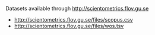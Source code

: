 Datasets available through http://scientometrics.flov.gu.se
- http://scientometrics.flov.gu.se/files/scopus.csv
- http://scientometrics.flov.gu.se/files/wos.tsv

